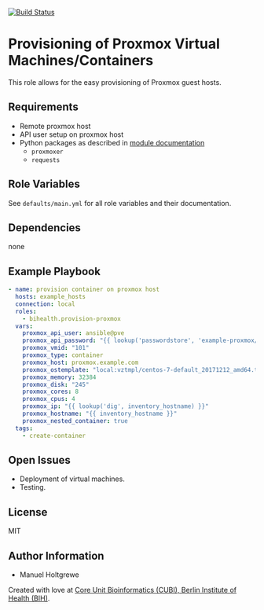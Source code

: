 [![Build Status](https://travis-ci.org/bihealth/ansible-role-provision-proxmox.svg?branch=master)](https://travis-ci.org/bihealth/ansible-role-provision-proxmox)

# Provisioning of Proxmox Virtual Machines/Containers

This role allows for the easy provisioning of Proxmox guest hosts.

## Requirements

- Remote proxmox host
- API user setup on proxmox host
- Python packages as described in [module documentation](https://docs.ansible.com/ansible/latest/modules/proxmox_module.html)
    - `proxmoxer`
    - `requests`

## Role Variables

See `defaults/main.yml` for all role variables and their documentation.

## Dependencies

none

## Example Playbook

```yaml
- name: provision container on proxmox host
  hosts: example_hosts
  connection: local
  roles:
    - bihealth.provision-proxmox
  vars:
    proxmox_api_user: ansible@pve
    proxmox_api_password: "{{ lookup('passwordstore', 'example-proxmox/password_ansible@pve') }}"
    proxmox_vmid: "101"
    proxmox_type: container
    proxmox_host: proxmox.example.com
    proxmox_ostemplate: "local:vztmpl/centos-7-default_20171212_amd64.tar.xz"
    proxmox_memory: 32384
    proxmox_disk: "245"
    proxmox_cores: 8
    proxmox_cpus: 4
    proxmox_ip: "{{ lookup('dig', inventory_hostname) }}"
    proxmox_hostname: "{{ inventory_hostname }}"
    proxmox_nested_container: true
  tags:
    - create-container
```

## Open Issues

- Deployment of virtual machines.
- Testing.

## License

MIT

## Author Information

- Manuel Holtgrewe

Created with love at [Core Unit Bioinformatics (CUBI), Berlin Institute of Health (BIH)](https://www.cubi.bihealth.org).
